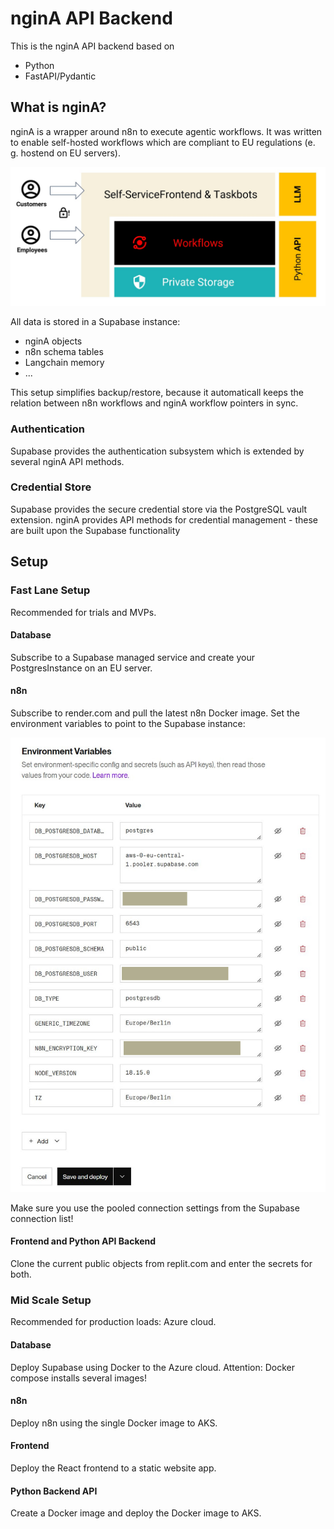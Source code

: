 # nginA API Backend
This is the nginA API backend based on
* Python
* FastAPI/Pydantic

## What is nginA?
nginA is a wrapper around n8n to execute agentic workflows. It was
written to enable self-hosted workflows which are compliant to
EU regulations (e. g. hostend on EU servers).

![High level overview](/doc/high-level-overview.jpg)

All data is stored in a Supabase instance:
* nginA objects
* n8n schema tables
* Langchain memory
* ...

This setup simplifies backup/restore, because it automaticall keeps
the relation between n8n workflows and nginA workflow pointers in sync.

### Authentication
Supabase provides the authentication subsystem which is extended by
several nginA API methods.

### Credential Store
Supabase provides the secure credential store via the PostgreSQL vault
extension. nginA provides API methods for credential management - these
are built upon the Supabase functionality

## Setup
### Fast Lane Setup
Recommended for trials and MVPs. 
#### Database
Subscribe to a Supabase managed service and create your PostgresInstance on an EU server.
#### n8n
Subscribe to render.com and pull the latest n8n Docker image.
Set the environment variables to point to the Supabase instance:

![Docker environment variables](/doc/render-com-params-n8n-anonymous.jpg)

Make sure you use the pooled connection settings from the Supabase connection list!

#### Frontend and Python API Backend
Clone the current public objects from replit.com and enter the secrets
for both.

### Mid Scale Setup
Recommended for production loads: Azure cloud.
#### Database
Deploy Supabase using Docker to the Azure cloud. Attention: Docker compose installs several images!
#### n8n
Deploy n8n using the single Docker image to AKS.
#### Frontend
Deploy the React frontend to a static website app.
#### Python Backend API
Create a Docker image and deploy the Docker image to AKS.
